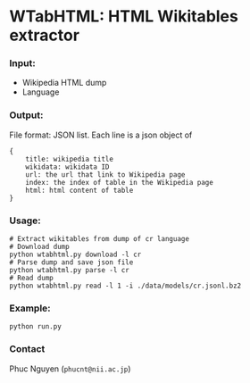 # WTabHTML: HTML Wikitables extractor 

### Input:
- Wikipedia HTML dump
- Language

### Output:
File format: JSON list. Each line is a json object of
```
{
    title: wikipedia title
    wikidata: wikidata ID
    url: the url that link to Wikipedia page
    index: the index of table in the Wikipedia page
    html: html content of table
}
```

### Usage:
```shell
# Extract wikitables from dump of cr language
# Download dump
python wtabhtml.py download -l cr
# Parse dump and save json file
python wtabhtml.py parse -l cr
# Read dump
python wtabhtml.py read -l 1 -i ./data/models/cr.jsonl.bz2 
```

### Example:
```shell
python run.py
```

### Contact
Phuc Nguyen (`phucnt@nii.ac.jp`)
